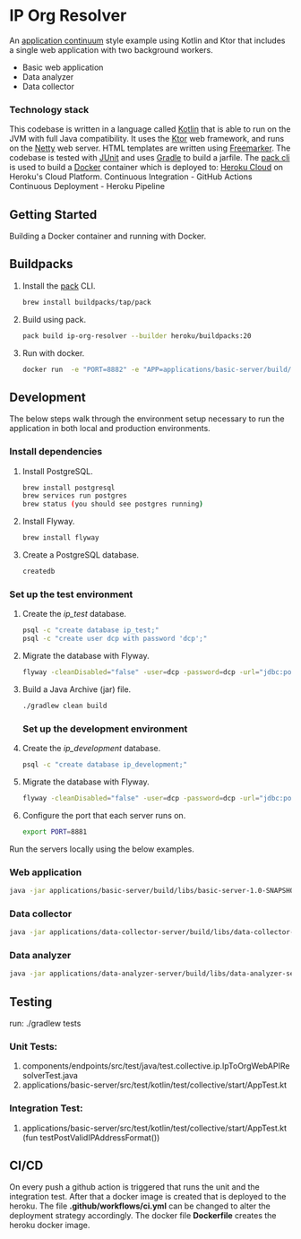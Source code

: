 # IP Org Resolver

An [application continuum](https://www.appcontinuum.io/) style example using Kotlin and Ktor
that includes a single web application with two background workers.

* Basic web application
* Data analyzer
* Data collector

### Technology stack

This codebase is written in a language called [Kotlin](https://kotlinlang.org) that is able to run on the JVM with full
Java compatibility.
It uses the [Ktor](https://ktor.io) web framework, and runs on the [Netty](https://netty.io/) web server.
HTML templates are written using [Freemarker](https://freemarker.apache.org).
The codebase is tested with [JUnit](https://junit.org/) and uses [Gradle](https://gradle.org) to build a jarfile.
The [pack cli](https://buildpacks.io/docs/tools/pack/) is used to build a [Docker](https://www.docker.com/) container 
which is deployed to:
[Heroku Cloud](https://dashboard.heroku.com) on Heroku's Cloud Platform.
Continuous Integration - GitHub Actions
Continuous Deployment - Heroku Pipeline


## Getting Started

Building a Docker container and running with Docker.

## Buildpacks

1.  Install the [pack](https://buildpacks.io/docs/tools/pack/) CLI.
    ```bash
    brew install buildpacks/tap/pack
    ```

1.  Build using pack.
    ```bash
    pack build ip-org-resolver --builder heroku/buildpacks:20
    ```

1.  Run with docker.
    ```bash
    docker run  -e "PORT=8882" -e "APP=applications/basic-server/build/libs/basic-server-1.0-SNAPSHOT.jar" ip-org-resolver
    ```

## Development
The below steps walk through the environment setup necessary to run the application in both local and production
environments.

### Install dependencies

1. Install PostgreSQL.

   ```bash
   brew install postgresql
   brew services run postgres
   brew status (you should see postgres running)
   ```

1. Install Flyway.

   ```bash
   brew install flyway
   ```

1. Create a PostgreSQL database.

   ```bash
   createdb
   ```

### Set up the test environment

1. Create the _ip_test_ database.

   ```bash
   psql -c "create database ip_test;"
   psql -c "create user dcp with password 'dcp';"
   ```

1. Migrate the database with Flyway.

   ```bash
   flyway -cleanDisabled="false" -user=dcp -password=dcp -url="jdbc:postgresql://localhost:5432/ip_test" -locations=filesystem:databases/iporg clean migrate
   ```


1.  Build a Java Archive (jar) file.
    ```bash
    ./gradlew clean build
    ```
    ### Set up the development environment

1. Create the _ip_development_ database.

   ```bash
   psql -c "create database ip_development;"
   ```

1. Migrate the database with Flyway.

   ```bash
   flyway -cleanDisabled="false" -user=dcp -password=dcp -url="jdbc:postgresql://localhost:5432/ip_development" -locations=filesystem:databases/iporg clean migrate
   ```

1.  Configure the port that each server runs on.
    ```bash
    export PORT=8881
    ```

Run the servers locally using the below examples.

### Web application

```bash
java -jar applications/basic-server/build/libs/basic-server-1.0-SNAPSHOT.jar
```

### Data collector

```bash
java -jar applications/data-collector-server/build/libs/data-collector-server-1.0-SNAPSHOT.jar
```

### Data analyzer

```bash
java -jar applications/data-analyzer-server/build/libs/data-analyzer-server-1.0-SNAPSHOT.jar
```
## Testing
run:
./gradlew tests
### Unit Tests:
1.  components/endpoints/src/test/java/test.collective.ip.IpToOrgWebAPIResolverTest.java
2. applications/basic-server/src/test/kotlin/test/collective/start/AppTest.kt

### Integration Test:
1.  applications/basic-server/src/test/kotlin/test/collective/start/AppTest.kt (fun testPostValidIPAddressFormat())

## CI/CD
On every push a github action is triggered that runs the unit and the integration test. 
After that a docker image is created that is deployed to the heroku. 
The file **.github/workflows/ci.yml** can be changed to alter the deployment strategy accordingly. 
The docker file **Dockerfile** creates the heroku docker image.